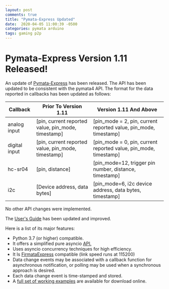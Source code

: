 ```yaml
---
layout: post
comments: true
title: "Pymata-Express Updated"
date:  2020-04-05 11:00:39 -0500
categories: pymata arduino
tags: gaming p2p
---
```


# Pymata-Express Version 1.11 Released!
An update of [Pymata-Express](https://mryslab.github.io/pymata-express/)
has been released. The API has been updated to be consistent with the
pymata4 API. The format for the data reported in callbacks has been updated
as follows:

| Callback | Prior To Version 1.11| Version 1.11 And Above |
|---------------------- |--------------|------|
| analog input	| [pin, current reported value, pin_mode, timestamp]| [pin_mode = 2, pin, current reported value, pin_mode, timestamp] 	|
| digital input |[pin, current reported value, pin_mode, timestamp]| [pin_mode = 0, pin, current reported value, pin_mode, timestamp]|	|
| hc-sr04| [pin, distance]	| [pin_mode=12, trigger pin number, distance, timestamp]|
| i2c | [Device address, data bytes] |[pin_mode=6, i2c device address, data bytes, timestamp]|

No other API changes were implemented. 

The [User's Guide](https://mryslab.github.io/pymata-express/) has been updated and improved.

Here is a list of its major features:

* Python 3.7 (or higher) compatible.
* It offers a simplified pure asyncio [API.](https://htmlpreview.github.com/?https://github.com/MrYsLab/pymata-express/blob/master/html/pymata_express/index.html)
* Uses asyncio concurrency techniques for high efficiency.
* It Is [FirmataExpress](https://github.com/MrYsLab/FirmataExpress) compatible (link speed runs at 115200)
* Data change events may be associated with a callback function for asynchronous 
notification, or polling may be used when a synchronous approach is desired.
* Each data change event is time-stamped and stored.
* A [full set of working examples](https://github.com/MrYsLab/pymata-express/tree/master/examples)
 are available for download online.




 

